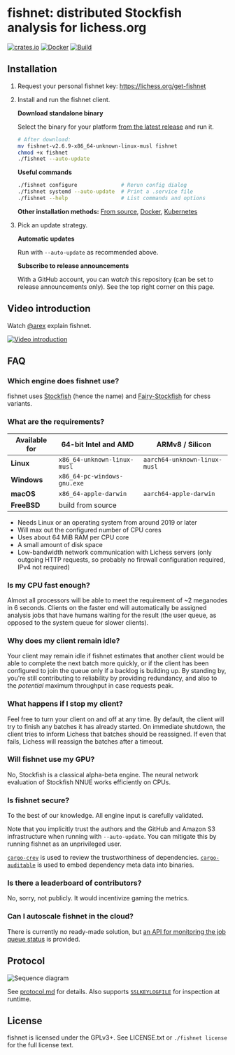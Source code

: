 # fishnet: distributed Stockfish analysis for lichess.org

[![crates.io](https://img.shields.io/crates/v/fishnet.svg)](https://crates.io/crates/fishnet)
[![Docker](https://img.shields.io/docker/v/niklasf/fishnet?label=docker&sort=semver)](https://hub.docker.com/r/niklasf/fishnet)
[![Build](https://github.com/lichess-org/fishnet/workflows/Build/badge.svg)](https://github.com/lichess-org/fishnet/actions?query=workflow%3ABuild)

## Installation

1. Request your personal fishnet key: https://lichess.org/get-fishnet

2. Install and run the fishnet client.

   **Download standalone binary**

   Select the binary for your platform
   [from the latest release](https://github.com/lichess-org/fishnet/releases)
   and run it.

   ```sh
   # After download:
   mv fishnet-v2.6.9-x86_64-unknown-linux-musl fishnet
   chmod +x fishnet
   ./fishnet --auto-update
   ```

   **Useful commands**

   ```sh
   ./fishnet configure              # Rerun config dialog
   ./fishnet systemd --auto-update  # Print a .service file
   ./fishnet --help                 # List commands and options
   ```

   **Other installation methods:** [From source](/doc/install.md#from-source),
   [Docker](/doc/install.md#docker), [Kubernetes](/doc/install.md#kubernetes)

3. Pick an update strategy.

   **Automatic updates**

   Run with `--auto-update` as recommended above.

   **Subscribe to release announcements**

   With a GitHub account, you can *watch* this repository (can be set to
   release announcements only). See the top right corner on this page.

## Video introduction

Watch [@arex](https://lichess.org/@/arex) explain fishnet.

[![Video introduction](https://i3.ytimg.com/vi/C2SjcVbRfp0/maxresdefault.jpg)](https://youtu.be/C2SjcVbRfp0)

## FAQ

### Which engine does fishnet use?

fishnet uses [Stockfish](https://github.com/official-stockfish/Stockfish)
(hence the name) and [Fairy-Stockfish](https://github.com/ianfab/Fairy-Stockfish)
for chess variants.

### What are the requirements?

| Available for | 64-bit Intel and AMD        | ARMv8 / Silicon              |
| ------------- | --------------------------- | ---------------------------- |
| **Linux**     | `x86_64-unknown-linux-musl` | `aarch64-unknown-linux-musl` |
| **Windows**   | `x86_64-pc-windows-gnu.exe` |                              |
| **macOS**     | `x86_64-apple-darwin`       | `aarch64-apple-darwin`       |
| **FreeBSD**   | build from source           |                              |

- Needs Linux or an operating system from around 2019 or later
- Will max out the configured number of CPU cores
- Uses about 64 MiB RAM per CPU core
- A small amount of disk space
- Low-bandwidth network communication with Lichess servers
  (only outgoing HTTP requests, so probably no firewall configuration
  required, IPv4 not required)

### Is my CPU fast enough?

Almost all processors will be able to meet the requirement of ~2 meganodes in
6 seconds. Clients on the faster end will automatically be assigned
analysis jobs that have humans waiting for the result (the user queue, as
opposed to the system queue for slower clients).

### Why does my client remain idle?

Your client may remain idle if fishnet estimates that another client would
be able to complete the next batch more quickly, or if the client has been
configured to join the queue only if a backlog is building up. By standing
by, you're still contributing to reliability by providing redundancy, and also
to the *potential* maximum throughput in case requests peak.

### What happens if I stop my client?

Feel free to turn your client on and off at any time. By default, the client
will try to finish any batches it has already started. On immediate shutdown,
the client tries to inform Lichess that batches should be reassigned.
If even that fails, Lichess will reassign the batches after a timeout.

### Will fishnet use my GPU?

No, Stockfish is a classical alpha-beta engine. The neural network evaluation
of Stockfish NNUE works efficiently on CPUs.

### Is fishnet secure?

To the best of our knowledge. All engine input is carefully validated.

Note that you implicitly trust the authors and the GitHub and Amazon S3
infrastructure when running with `--auto-update`. You can mitigate this by
running fishnet as an unprivileged user.

[`cargo-crev`](https://github.com/crev-dev/cargo-crev) is used to review the
trustworthiness of dependencies.
[`cargo-auditable`](https://github.com/rust-secure-code/cargo-auditable)
is used to embed dependency meta data into binaries.

### Is there a leaderboard of contributors?

No, sorry, not publicly. It would incentivize gaming the metrics.

### Can I autoscale fishnet in the cloud?

There is currently no ready-made solution, but
[an API for monitoring the job queue status](/doc/protocol.md#status)
is provided.

## Protocol

![Sequence diagram](/doc/sequence-diagram.png)

See [protocol.md](/doc/protocol.md) for details.
Also supports [`SSLKEYLOGFILE`](https://developer.mozilla.org/en-US/docs/Mozilla/Projects/NSS/Key_Log_Format) for inspection at runtime.

## License

fishnet is licensed under the GPLv3+. See LICENSE.txt or `./fishnet license`
for the full license text.
